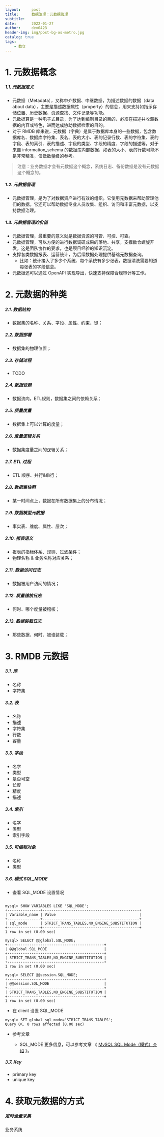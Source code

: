 ```yaml
---
layout:     post
title:      数据治理：元数据管理
subtitle:   
date:       2022-01-27
author:     dex0423
header-img: img/post-bg-os-metro.jpg
catalog: true
tags:
    - 数仓
---
```


# 1. 元数据概念

##### 1.1. 元数据定义

- 元数据（Metadata），又称中介数据、中继数据，为描述数据的数据（data about data），主要是描述数据属性（property）的信息，用来支持如指示存储位置、历史数据、资源查找、文件记录等功能。
- 元数据算是一种电子式目录，为了达到编制目录的目的，必须在描述并收藏数据的内容或特色，进而达成协助数据检索的目的。
- 对于 RMDB 库来说，元数据（字典）是属于数据库本身的一些数据，包含数据库名、数据库字符集、表名、表的大小、表的记录行数、表的字符集、表的字段、表的索引、表的描述、字段的类型、字段的精度、字段的描述等。对于来自 information_schema 的数据库内部数据，如表的大小、表的行数可能不是非常精准，仅做数量级的参考。
>注意：业务数据才会有元数据这个概念，系统日志、备份数据是没有元数据这个概念的。


##### 1.2. 元数据管理

- 元数据管理，是为了对数据资产进行有效的组织。它使用元数据来帮助管理他们的数据。它还可以帮助数据专业人员收集、组织、访问和丰富元数据，以支持数据治理。



##### 1.3. 元数据管理的价值

- 元数据管理，最重要的意义就是数据资源的可管、可控、可查。
- 元数据管理，可以方便的进行数据调研成果的落地、共享，支撑数仓螺旋开发。这是团队协作的要求，也是项目经验的知识沉淀。
- 支撑各类数据报表、运营统计，为后续数据处理提供基础元数据查询。
  - 比如：统计接入了多少个系统、每个系统有多少张表，数据清洗需要知道每张表的字段信息。
- 元数据还可以通过 OpenAPI 实现导出，快速支持保障合规审计等工作。


# 2. 元数据的种类

##### 2.1. 数据结构
- 数据集的名称、关系、字段、属性、约束、键；

##### 2.2. 数据部署
- 数据集的物理位置；

##### 2.3. 存储过程
- TODO

##### 2.4. 数据依赖
- 数据流向，ETL规则，数据集之间的依赖关系；

##### 2.5. 质量度量
- 数据集上可以计算的度量；

##### 2.6. 度量逻辑关系
- 数据集度量之间的逻辑关系；

##### 2.7. ETL 过程
- ETL 顺序、并行&串行；

##### 2.8. 数据集快照
- 某一时间点上，数据在所有数据集上的分布情况；

##### 2.9. 数据模型元数据
- 事实表、维度、属性、层次；

##### 2.10. 报表语义
- 报表的指标体系、规则、过滤条件；
- 物理名称 & 业务名称对应关系；

##### 2.11. 数据访问日志
- 数据被用户访问的情况；

##### 2.12. 质量稽核日志
- 何时、哪个度量被稽核；

##### 2.13. 数据装载日志
- 那些数据、何时、被谁装载；


# 3. RMDB 元数据

##### 3.1. 库

- 名称
- 字符集

##### 3.2. 表
- 名称
- 描述
- 字符集
- 行数
- 容量

##### 3.3. 字段
- 名字
- 类型
- 是否可空
- 长度
- 精度
- 描述

##### 3.4. 索引
- 名字
- 类型
- 索引字段

##### 3.5. 可编程对象
- 名称
- 类型

##### 3.6. 模式 SQL_MODE

- 查看 SQL_MODE 设置情况

```aidl

mysql> SHOW VARIABLES LIKE 'SQL_MODE';
+---------------+--------------------------------------------+
| Variable_name | Value                                      |
+---------------+--------------------------------------------+
| sql_mode      | STRICT_TRANS_TABLES,NO_ENGINE_SUBSTITUTION |
+---------------+--------------------------------------------+
1 row in set (0.00 sec)

mysql> SELECT @@global.SQL_MODE;
+--------------------------------------------+
| @@global.SQL_MODE                          |
+--------------------------------------------+
| STRICT_TRANS_TABLES,NO_ENGINE_SUBSTITUTION |
+--------------------------------------------+
1 row in set (0.00 sec)

mysql> SELECT @@session.SQL_MODE;
+--------------------------------------------+
| @@session.SQL_MODE                         |
+--------------------------------------------+
| STRICT_TRANS_TABLES,NO_ENGINE_SUBSTITUTION |
+--------------------------------------------+
1 row in set (0.00 sec)
```

- 在 client 设置 SQL_MODE
```aidl
mysql> SET global sql_mode='STRICT_TRANS_TABLES';
Query OK, 0 rows affected (0.00 sec)
```
- 参考文章
  
  - SQL_MODE 更多信息，可以参考文章 《 <a href="http://blog.itpub.net/26736162/viewspace-2149027/">MySQL SQL Mode（模式）介绍</a> 》。

##### 3.7. Key
- primary key
- unique key

# 4. 获取元数据的方式

##### 定时全量采集

##### 
##### 
##### 
##### 
##### 
##### 
##### 
##### 

业务系统

